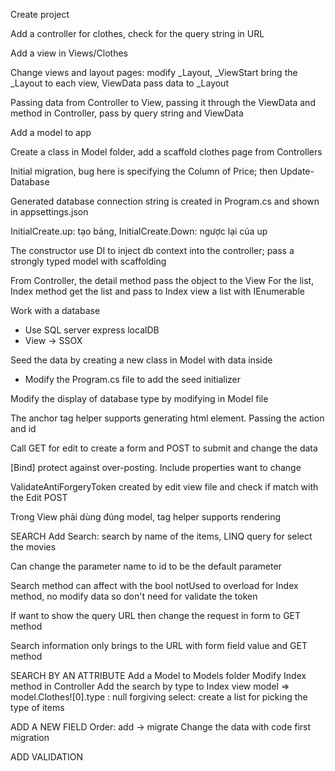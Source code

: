 ﻿Create project

Add a controller for clothes, check for the query string in URL

Add a view in Views/Clothes

Change views and layout pages: modify _Layout, _ViewStart bring the _Layout to each view, ViewData pass data to _Layout

Passing data from Controller to View, passing it through the ViewData and method in Controller, pass by query string and ViewData

Add a model to app

Create a class in Model folder, add a scaffold clothes page from Controllers

Initial migration, bug here is specifying the Column of Price; then Update-Database

Generated database connection string is created in Program.cs and shown in appsettings.json

InitialCreate.up: tạo bảng, InitialCreate.Down: ngược lại của up

The constructor use DI to inject db context into the controller; pass a strongly typed model with scaffolding

From Controller, the detail method pass the object to the View
For the list, Index method get the list and pass to Index view a list with IEnumerable

Work with a database
- Use SQL server express localDB
- View -> SSOX

Seed the data by creating a new class in Model with data inside
- Modify the Program.cs file to add the seed initializer

Modify the display of database type by modifying in Model file

The anchor tag helper supports generating html element. Passing the action and id

Call GET for edit to create a form and POST to submit and change the data

[Bind] protect against over-posting. Include properties want to change

ValidateAntiForgeryToken created by edit view file and check if match with the Edit POST

Trong View phải dùng đúng model, tag helper supports rendering

SEARCH
Add Search: search by name of the items, LINQ query for select the movies

Can change the parameter name to id to be the default parameter

Search method can affect with the bool notUsed to overload for Index method, no modify data so don't need for validate the token

If want to show the query URL then change the request in form to GET method

Search information only brings to the URL with form field value and GET method

SEARCH BY AN ATTRIBUTE
Add a Model to Models folder
Modify Index method in Controller
Add the search by type to Index view
model => model.Clothes![0].type : null forgiving
select: create a list for picking the type of items

ADD A NEW FIELD
Order: add -> migrate 
Change the data with code first migration

ADD VALIDATION
